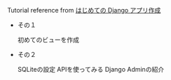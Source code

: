 Tutorial reference from [はじめての Django アプリ作成](https://docs.djangoproject.com/ja/3.1/intro/tutorial01/)


- その１

    初めてのビューを作成

- その２

    SQLiteの設定
    APIを使ってみる
    Django Adminの紹介

